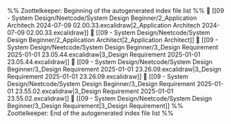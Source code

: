 %% Zoottelkeeper: Beginning of the autogenerated index file list  %%
📄 [[09 - System Design/Neetcode/System Design Beginner/2_Application Architech 2024-07-09 02.00.33.excalidraw|2_Application Architech 2024-07-09 02.00.33.excalidraw]]
📄 [[09 - System Design/Neetcode/System Design Beginner/2_Application Architect|2_Application Architect]]
📄 [[09 - System Design/Neetcode/System Design Beginner/3_Design Requirement 2025-01-01 23.05.44.excalidraw|3_Design Requirement 2025-01-01 23.05.44.excalidraw]]
📄 [[09 - System Design/Neetcode/System Design Beginner/3_Design Requirement 2025-01-01 23.26.09.excalidraw|3_Design Requirement 2025-01-01 23.26.09.excalidraw]]
📄 [[09 - System Design/Neetcode/System Design Beginner/3_Design Requirement 2025-01-01 23.55.02.excalidraw|3_Design Requirement 2025-01-01 23.55.02.excalidraw]]
📄 [[09 - System Design/Neetcode/System Design Beginner/3_Design Requirement|3_Design Requirement]]
%% Zoottelkeeper: End of the autogenerated index file list  %%
